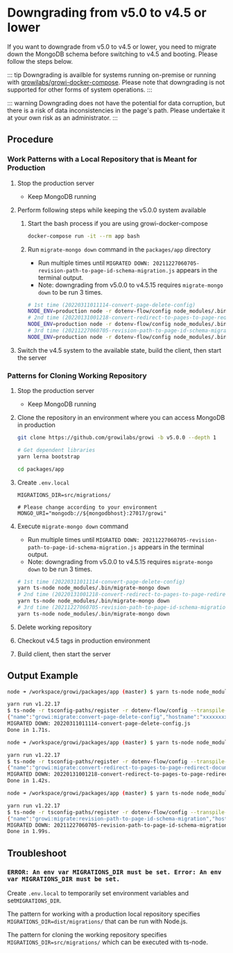 # Downgrading from v5.0 to v4.5 or lower

If you want to downgrade from v5.0 to v4.5 or lower, you need to migrate down the MongoDB schema before switching to v4.5 and booting.
Please follow the steps below.

::: tip
Downgrading is availble for systems running on-premise or running with [growilabs/growi-docker-compose](https://github.com/growilabs/growi-docker-compose).
Please note that downgrading is not supported for other forms of system operations.
:::

::: warning
Downgrading does not have the potential for data corruption, but there is a risk of data inconsistencies in the page's path.
Please undertake it at your own risk as an administrator.
:::


## Procedure

### Work Patterns with a Local Repository that is Meant for Production


1. Stop the production server
    - Keep MongoDB running
2. Perform following steps while keeping the v5.0.0 system available
    1. Start the bash process if you are using growi-docker-compose

        ```bash
        docker-compose run -it --rm app bash
        ```

    2. Run `migrate-mongo down` command in the `packages/app` directory
        - Run multiple times until `MIGRATED DOWN: 20211227060705-revision-path-to-page-id-schema-migration.js` appears in the terminal output.
        - Note: downgrading from v5.0.0 to v4.5.15 requires  `migrate-mongo down` to be run 3 times.

        ```bash
        # 1st time (20220311011114-convert-page-delete-config)
        NODE_ENV=production node -r dotenv-flow/config node_modules/.bin/migrate-mongo down
        # 2nd time (20220131001218-convert-redirect-to-pages-to-page-redirect-documents)
        NODE_ENV=production node -r dotenv-flow/config node_modules/.bin/migrate-mongo down
        # 3rd time (20211227060705-revision-path-to-page-id-schema-migration)
        NODE_ENV=production node -r dotenv-flow/config node_modules/.bin/migrate-mongo down
        ```

3. Switch the v4.5 system to the available state, build the client, then start the server

### Patterns for Cloning Working Repository

1. Stop the production server
    - Keep MongoDB running
2. Clone the repository in an environment where you can access MongoDB in production

    ```bash
    git clone https://github.com/growilabs/growi -b v5.0.0 --depth 1

    # Get dependent libraries
    yarn lerna bootstrap

    cd packages/app
    ```

3. Create `.env.local`

    ```properties
    MIGRATIONS_DIR=src/migrations/

    # Please change according to your environment
    MONGO_URI="mongodb://${mongodbhost}:27017/growi"
    ```

4. Execute `migrate-mongo down` command
    - Run multiple times until `MIGRATED DOWN: 20211227060705-revision-path-to-page-id-schema-migration.js` appears in the terminal output.
    - Note: downgrading from v5.0.0 to v4.5.15 requires  `migrate-mongo down` to be run 3 times.

    ```bash
    # 1st time (20220311011114-convert-page-delete-config)
    yarn ts-node node_modules/.bin/migrate-mongo down
    # 2nd time (20220131001218-convert-redirect-to-pages-to-page-redirect-documents)
    yarn ts-node node_modules/.bin/migrate-mongo down
    # 3rd time (20211227060705-revision-path-to-page-id-schema-migration)
    yarn ts-node node_modules/.bin/migrate-mongo down
    ```

5. Delete working repository
6. Checkout v4.5 tags in production environment
7. Build client, then start the server


## Output Example

```bash
node ➜ /workspace/growi/packages/app (master) $ yarn ts-node node_modules/.bin/migrate-mongo down

yarn run v1.22.17
$ ts-node -r tsconfig-paths/register -r dotenv-flow/config --transpile-only node_modules/.bin/migrate-mongo down
{"name":"growi:migrate:convert-page-delete-config","hostname":"xxxxxxxxxxxx","pid":1111,"level":30,"msg":"Migration down has successfully applied","time":"2022-03-31T05:54:22.448Z","v":0}
MIGRATED DOWN: 20220311011114-convert-page-delete-config.js
Done in 1.71s.

node ➜ /workspace/growi/packages/app (master) $ yarn ts-node node_modules/.bin/migrate-mongo down

yarn run v1.22.17
$ ts-node -r tsconfig-paths/register -r dotenv-flow/config --transpile-only node_modules/.bin/migrate-mongo down
{"name":"growi:migrate:convert-redirect-to-pages-to-page-redirect-documents","hostname":"xxxxxxxxxxxx","pid":1111,"level":30,"msg":"Migration down has successfully applied","time":"2022-03-31T05:54:27.944Z","v":0}
MIGRATED DOWN: 20220131001218-convert-redirect-to-pages-to-page-redirect-documents.js
Done in 1.42s.

node ➜ /workspace/growi/packages/app (master) $ yarn ts-node node_modules/.bin/migrate-mongo down

yarn run v1.22.17
$ ts-node -r tsconfig-paths/register -r dotenv-flow/config --transpile-only node_modules/.bin/migrate-mongo down
{"name":"growi:migrate:revision-path-to-page-id-schema-migration","hostname":"xxxxxxxxxxxx","pid":1111,"level":30,"msg":"Migration down has successfully applied","time":"2022-03-31T05:54:31.169Z","v":0}
MIGRATED DOWN: 20211227060705-revision-path-to-page-id-schema-migration.js
Done in 1.99s.
```

## Troubleshoot

### `ERROR: An env var MIGRATIONS_DIR must be set. Error: An env var MIGRATIONS_DIR must be set.`

Create `.env.local` to temporarily set environment variables and set`MIGRATIONS_DIR`.

The pattern for working with a production local repository specifies `MIGRATIONS_DIR=dist/migrations/` that can be run with Node.js.

The pattern for cloning the working repository specifies `MIGRATIONS_DIR=src/migrations/` which can be executed with ts-node.
